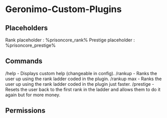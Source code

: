 # Geronimo-Custom-Plugins

## Placeholders
Rank placeholder : %prisoncore_rank%
Prestige placeholder : %prisoncore_prestige%

## Commands
/help - Displays custom help (changeable in config).
/rankup - Ranks the user up using the rank ladder coded in the plugin.
  /rankup max - Ranks the user up using the rank ladder coded in the plugin just faster.
/prestige - Resets the user back to the first rank in the ladder and allows them to do it again but for more money.
 
## Permissions

